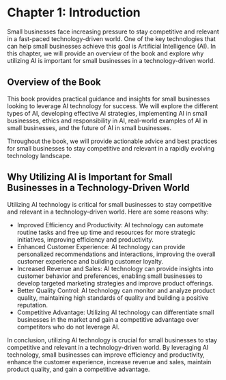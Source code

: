 Chapter 1: Introduction
=======================

Small businesses face increasing pressure to stay competitive and relevant in a fast-paced technology-driven world. One of the key technologies that can help small businesses achieve this goal is Artificial Intelligence (AI). In this chapter, we will provide an overview of the book and explore why utilizing AI is important for small businesses in a technology-driven world.

Overview of the Book
--------------------

This book provides practical guidance and insights for small businesses looking to leverage AI technology for success. We will explore the different types of AI, developing effective AI strategies, implementing AI in small businesses, ethics and responsibility in AI, real-world examples of AI in small businesses, and the future of AI in small businesses.

Throughout the book, we will provide actionable advice and best practices for small businesses to stay competitive and relevant in a rapidly evolving technology landscape.

Why Utilizing AI is Important for Small Businesses in a Technology-Driven World
-------------------------------------------------------------------------------

Utilizing AI technology is critical for small businesses to stay competitive and relevant in a technology-driven world. Here are some reasons why:

* Improved Efficiency and Productivity: AI technology can automate routine tasks and free up time and resources for more strategic initiatives, improving efficiency and productivity.
* Enhanced Customer Experience: AI technology can provide personalized recommendations and interactions, improving the overall customer experience and building customer loyalty.
* Increased Revenue and Sales: AI technology can provide insights into customer behavior and preferences, enabling small businesses to develop targeted marketing strategies and improve product offerings.
* Better Quality Control: AI technology can monitor and analyze product quality, maintaining high standards of quality and building a positive reputation.
* Competitive Advantage: Utilizing AI technology can differentiate small businesses in the market and gain a competitive advantage over competitors who do not leverage AI.

In conclusion, utilizing AI technology is crucial for small businesses to stay competitive and relevant in a technology-driven world. By leveraging AI technology, small businesses can improve efficiency and productivity, enhance the customer experience, increase revenue and sales, maintain product quality, and gain a competitive advantage.
